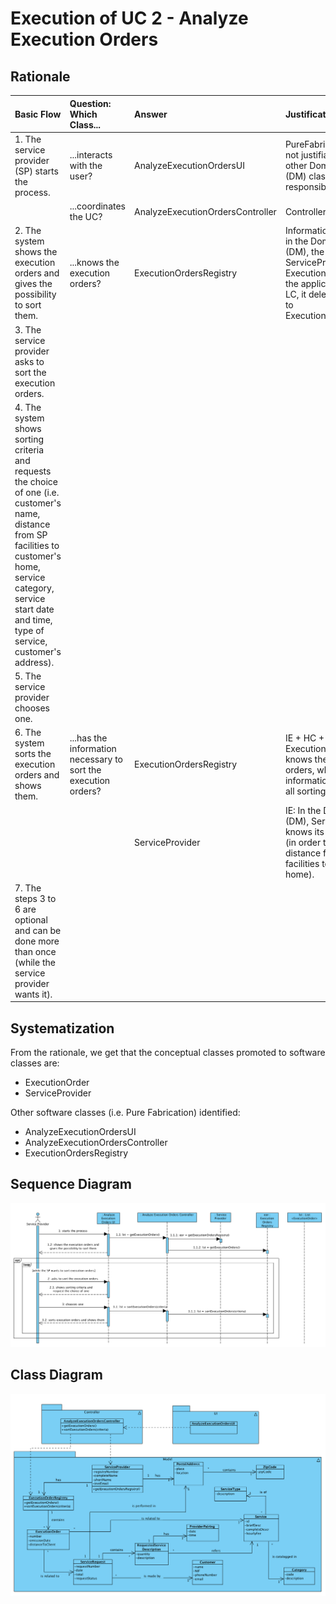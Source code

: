 # Execution of UC 2 - Analyze Execution Orders

## Rationale

| Basic Flow | Question: Which Class... | Answer | Justification |
|:-------------------------------------------------------------------------------------------------------|:------------------------------------------------------------|:-----------------------------------------------|:---------------------------------------------------------------------------------------------------------------------|
| 1. The service provider (SP) starts the process. | ...interacts with the user? | AnalyzeExecutionOrdersUI | PureFabrication, as it is not justifiable for any other Domain Model (DM) class to have that responsibility. |
|| ...coordinates the UC? | AnalyzeExecutionOrdersController | Controller |
| 2. The system shows the execution orders and gives the possibility to sort them. | ...knows the execution orders? | ExecutionOrdersRegistry | Information Expert (IE): in the Domain Model (DM), the ServiceProvider has ExecutionOrder. Through the application of HC + LC, it delegates the task to ExecutionOrdersRegistry. |
| 3. The service provider asks to sort the execution orders. ||||
| 4. The system shows sorting criteria and requests the choice of one (i.e. customer's name, distance from SP facilities to customer's home, service category, service start date and time, type of service, customer's address). ||||
| 5. The service provider chooses one. ||||
| 6. The system sorts the execution orders and shows them. | ...has the information necessary to sort the execution orders? | ExecutionOrdersRegistry | IE + HC + LC: ExecutionOrdersRegistry knows the execution orders, which have information required for all sorting criterias. |
||| ServiceProvider | IE: In the Domain Model (DM), ServiceProvider knows its postal address (in order to sort by distance from SP facilities to customer's home). 
| 7. The steps 3 to 6 are optional and can be done more than once (while the service provider wants it). |||| 


## Systematization

 From the rationale, we get that the conceptual classes promoted to software classes are:

 * ExecutionOrder
 * ServiceProvider

Other software classes (i.e. Pure Fabrication) identified: 

 * AnalyzeExecutionOrdersUI
 * AnalyzeExecutionOrdersController
 * ExecutionOrdersRegistry


##	Sequence Diagram

![SD_UC2.png](SD_UC2.png)


##	Class Diagram

![CD_UC2.png](CD_UC2.png)